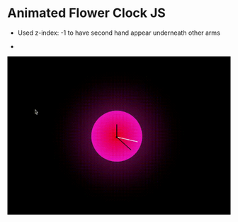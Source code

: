 # Animated Flower Clock JS

- Used z-index: -1 to have second hand appear underneath other arms

- 


![animatedjsflowerclock](img/flower.gif)
